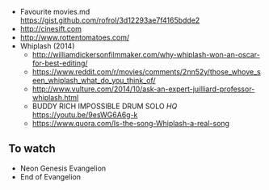 - Favourite movies.md https://gist.github.com/rofrol/3d12293ae7f4165bdde2
- http://cinesift.com
- http://www.rottentomatoes.com/
- Whiplash (2014)
  - http://williamdickersonfilmmaker.com/why-whiplash-won-an-oscar-for-best-editing/
  - https://www.reddit.com/r/movies/comments/2nn52y/those_whove_seen_whiplash_what_do_you_think_of/
  - http://www.vulture.com/2014/10/ask-an-expert-juilliard-professor-whiplash.html
  - BUDDY RICH IMPOSSIBLE DRUM SOLO *HQ* https://youtu.be/9esWG6A6g-k
  - https://www.quora.com/Is-the-song-Whiplash-a-real-song

## To watch

- Neon Genesis Evangelion
- End of Evangelion